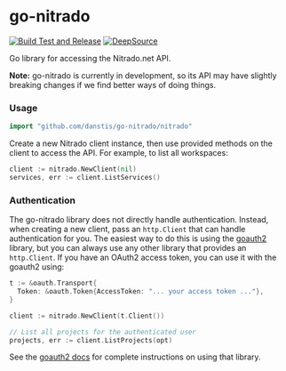 # go-nitrado

[![Build Test and Release](https://github.com/danstis/go-nitrado/workflows/Build%20Test%20and%20Release/badge.svg)](https://github.com/danstis/go-nitrado/actions?query=workflow%3A%22Build+Test+and+Release%22)
[![DeepSource](https://deepsource.io/gh/danstis/go-nitrado.svg/?label=active+issues&show_trend=true)](https://deepsource.io/gh/danstis/go-nitrado/?ref=repository-badge)

Go library for accessing the Nitrado.net API.

**Note:** go-nitrado is currently in development, so its API may have slightly breaking changes if we find better ways of doing things.

### Usage ###

```go
import "github.com/danstis/go-nitrado/nitrado"
```

Create a new Nitrado client instance, then use provided methods on the client to
access the API. For example, to list all workspaces:

```go
client := nitrado.NewClient(nil)
services, err := client.ListServices()
```

### Authentication ###

The go-nitrado library does not directly handle authentication. Instead, when
creating a new client, pass an `http.Client` that can handle authentication for
you. The easiest way to do this is using the [goauth2][] library, but you can
always use any other library that provides an `http.Client`. If you have an OAuth2
access token, you can use it with the goauth2 using:

```go
t := &oauth.Transport{
  Token: &oauth.Token{AccessToken: "... your access token ..."},
}

client := nitrado.NewClient(t.Client())

// List all projects for the authenticated user
projects, err := client.ListProjects(opt)
```

See the [goauth2 docs][] for complete instructions on using that library.

[goauth2]: https://github.com/golang/oauth2
[goauth2 docs]: https://godoc.org/golang.org/x/oauth2
